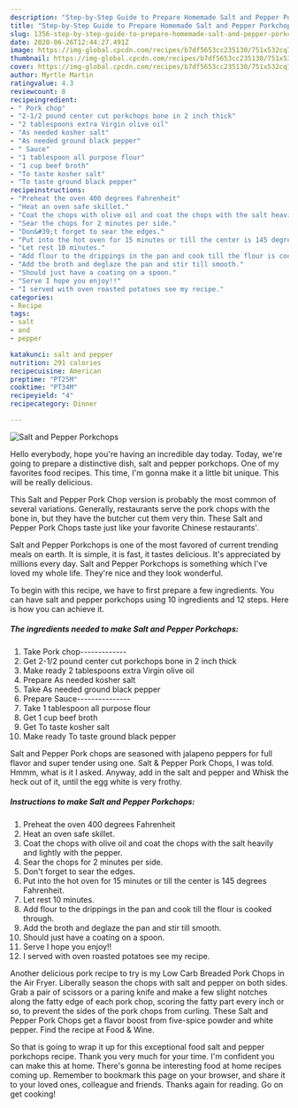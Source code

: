 ```yaml
---
description: "Step-by-Step Guide to Prepare Homemade Salt and Pepper Porkchops"
title: "Step-by-Step Guide to Prepare Homemade Salt and Pepper Porkchops"
slug: 1356-step-by-step-guide-to-prepare-homemade-salt-and-pepper-porkchops
date: 2020-06-26T12:44:27.491Z
image: https://img-global.cpcdn.com/recipes/b7df5653cc235130/751x532cq70/salt-and-pepper-porkchops-recipe-main-photo.jpg
thumbnail: https://img-global.cpcdn.com/recipes/b7df5653cc235130/751x532cq70/salt-and-pepper-porkchops-recipe-main-photo.jpg
cover: https://img-global.cpcdn.com/recipes/b7df5653cc235130/751x532cq70/salt-and-pepper-porkchops-recipe-main-photo.jpg
author: Myrtle Martin
ratingvalue: 4.3
reviewcount: 8
recipeingredient:
- " Pork chop"
- "2-1/2 pound center cut porkchops bone in 2 inch thick"
- "2 tablespoons extra Virgin olive oil"
- "As needed kosher salt"
- "As needed ground black pepper"
- " Sauce"
- "1 tablespoon all purpose flour"
- "1 cup beef broth"
- "To taste kosher salt"
- "To taste ground black pepper"
recipeinstructions:
- "Preheat the oven 400 degrees Fahrenheit"
- "Heat an oven safe skillet."
- "Coat the chops with olive oil and coat the chops with the salt heavily and lightly with the pepper."
- "Sear the chops for 2 minutes per side."
- "Don&#39;t forget to sear the edges."
- "Put into the hot oven for 15 minutes or till the center is 145 degrees Fahrenheit."
- "Let rest 10 minutes."
- "Add flour to the drippings in the pan and cook till the flour is cooked through."
- "Add the broth and deglaze the pan and stir till smooth."
- "Should just have a coating on a spoon."
- "Serve I hope you enjoy!!"
- "I served with oven roasted potatoes see my recipe."
categories:
- Recipe
tags:
- salt
- and
- pepper

katakunci: salt and pepper 
nutrition: 291 calories
recipecuisine: American
preptime: "PT25M"
cooktime: "PT34M"
recipeyield: "4"
recipecategory: Dinner

---
```



![Salt and Pepper Porkchops](https://img-global.cpcdn.com/recipes/b7df5653cc235130/751x532cq70/salt-and-pepper-porkchops-recipe-main-photo.jpg)

Hello everybody, hope you're having an incredible day today. Today, we're going to prepare a distinctive dish, salt and pepper porkchops. One of my favorites food recipes. This time, I'm gonna make it a little bit unique. This will be really delicious.

This Salt and Pepper Pork Chop version is probably the most common of several variations. Generally, restaurants serve the pork chops with the bone in, but they have the butcher cut them very thin. These Salt and Pepper Pork Chops taste just like your favorite Chinese restaurants&#39;.

Salt and Pepper Porkchops is one of the most favored of current trending meals on earth. It is simple, it is fast, it tastes delicious. It's appreciated by millions every day. Salt and Pepper Porkchops is something which I've loved my whole life. They're nice and they look wonderful.


To begin with this recipe, we have to first prepare a few ingredients. You can have salt and pepper porkchops using 10 ingredients and 12 steps. Here is how you can achieve it.

<!--inarticleads1-->

##### The ingredients needed to make Salt and Pepper Porkchops:

1. Take  Pork chop-------------
1. Get 2-1/2 pound center cut porkchops bone in 2 inch thick
1. Make ready 2 tablespoons extra Virgin olive oil
1. Prepare As needed kosher salt
1. Take As needed ground black pepper
1. Prepare  Sauce---------------
1. Take 1 tablespoon all purpose flour
1. Get 1 cup beef broth
1. Get To taste kosher salt
1. Make ready To taste ground black pepper


Salt and Pepper Pork chops are seasoned with jalapeno peppers for full flavor and super tender using one. Salt &amp; Pepper Pork Chops, I was told. Hmmm, what is it I asked. Anyway, add in the salt and pepper and Whisk the heck out of it, until the egg white is very frothy. 

<!--inarticleads2-->

##### Instructions to make Salt and Pepper Porkchops:

1. Preheat the oven 400 degrees Fahrenheit
1. Heat an oven safe skillet.
1. Coat the chops with olive oil and coat the chops with the salt heavily and lightly with the pepper.
1. Sear the chops for 2 minutes per side.
1. Don&#39;t forget to sear the edges.
1. Put into the hot oven for 15 minutes or till the center is 145 degrees Fahrenheit.
1. Let rest 10 minutes.
1. Add flour to the drippings in the pan and cook till the flour is cooked through.
1. Add the broth and deglaze the pan and stir till smooth.
1. Should just have a coating on a spoon.
1. Serve I hope you enjoy!!
1. I served with oven roasted potatoes see my recipe.


Another delicious pork recipe to try is my Low Carb Breaded Pork Chops in the Air Fryer. Liberally season the chops with salt and pepper on both sides. Grab a pair of scissors or a paring knife and make a few slight notches along the fatty edge of each pork chop, scoring the fatty part every inch or so, to prevent the sides of the pork chops from curling. These Salt and Pepper Pork Chops get a flavor boost from five-spice powder and white pepper. Find the recipe at Food &amp; Wine. 

So that is going to wrap it up for this exceptional food salt and pepper porkchops recipe. Thank you very much for your time. I'm confident you can make this at home. There's gonna be interesting food at home recipes coming up. Remember to bookmark this page on your browser, and share it to your loved ones, colleague and friends. Thanks again for reading. Go on get cooking!
